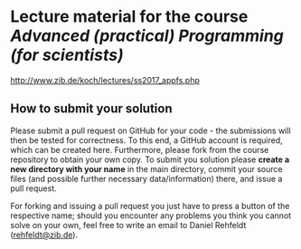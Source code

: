 # Lecture material for the course *Advanced (practical) Programming (for scientists)* 

http://www.zib.de/koch/lectures/ss2017_appfs.php

## How to submit your solution

Please submit a pull request on GitHub for your code - the submissions will then be tested for correctness. To this end, a GitHub account is required, which can be created here. Furthermore, please fork from the course repository to obtain your own copy. To submit you solution please **create a new directory with your name** in the main directory, commit your source files (and possible further necessary data/information) there, and issue a pull request.

For forking and issuing a pull request you just have to press a button of the respective name; should you encounter any problems you think you cannot solve on your own, feel free to write an email to Daniel Rehfeldt (rehfeldt@zib.de).
